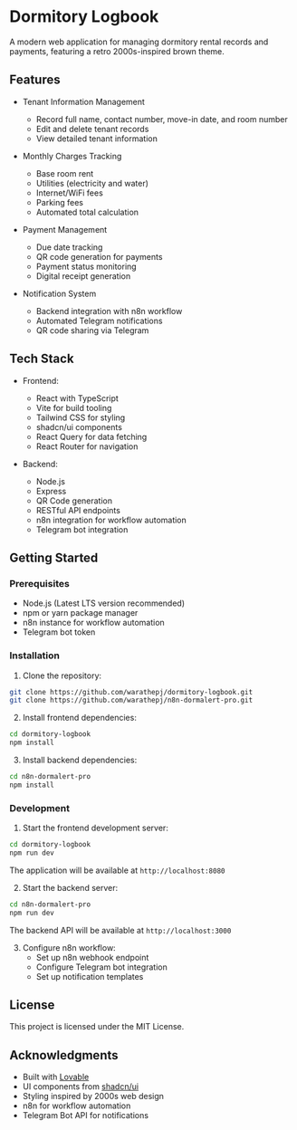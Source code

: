 # Dormitory Logbook

A modern web application for managing dormitory rental records and payments, featuring a retro 2000s-inspired brown theme.

## Features

- Tenant Information Management

  - Record full name, contact number, move-in date, and room number
  - Edit and delete tenant records
  - View detailed tenant information

- Monthly Charges Tracking

  - Base room rent
  - Utilities (electricity and water)
  - Internet/WiFi fees
  - Parking fees
  - Automated total calculation

- Payment Management

  - Due date tracking
  - QR code generation for payments
  - Payment status monitoring
  - Digital receipt generation

- Notification System
  - Backend integration with n8n workflow
  - Automated Telegram notifications
  - QR code sharing via Telegram

## Tech Stack

- Frontend:

  - React with TypeScript
  - Vite for build tooling
  - Tailwind CSS for styling
  - shadcn/ui components
  - React Query for data fetching
  - React Router for navigation

- Backend:
  - Node.js
  - Express
  - QR Code generation
  - RESTful API endpoints
  - n8n integration for workflow automation
  - Telegram bot integration

## Getting Started

### Prerequisites

- Node.js (Latest LTS version recommended)
- npm or yarn package manager
- n8n instance for workflow automation
- Telegram bot token

### Installation

1. Clone the repository:

```bash
git clone https://github.com/warathepj/dormitory-logbook.git
git clone https://github.com/warathepj/n8n-dormalert-pro.git
```

2. Install frontend dependencies:

```bash
cd dormitory-logbook
npm install
```

3. Install backend dependencies:

```bash
cd n8n-dormalert-pro
npm install
```

### Development

1. Start the frontend development server:

```bash
cd dormitory-logbook
npm run dev
```

The application will be available at `http://localhost:8080`

2. Start the backend server:

```bash
cd n8n-dormalert-pro
npm run dev
```

The backend API will be available at `http://localhost:3000`

3. Configure n8n workflow:
   - Set up n8n webhook endpoint
   - Configure Telegram bot integration
   - Set up notification templates

## License

This project is licensed under the MIT License.

## Acknowledgments

- Built with [Lovable](https://lovable.dev)
- UI components from [shadcn/ui](https://ui.shadcn.com)
- Styling inspired by 2000s web design
- n8n for workflow automation
- Telegram Bot API for notifications
